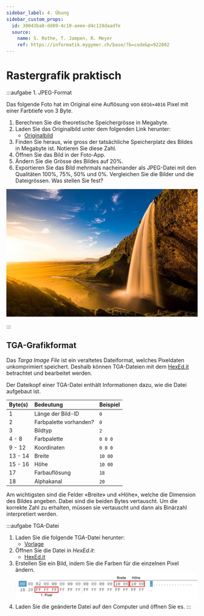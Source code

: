 ```yaml
---
sidebar_label: 4. Übung
sidebar_custom_props:
  id: 30043ba8-dd09-4c10-aeee-d4c119daadfe
  source:
    name: S. Rothe, T. Jampen, R. Meyer
    ref: https://informatik.mygymer.ch/base/?b=code&p=922802
---
```


# Rastergrafik praktisch

:::aufgabe 1. JPEG-Format

Das folgende Foto hat im Original eine Auflösung von `6016×4016` Pixel mit einer Farbtiefe von 3 Byte.

1. Berechnen Sie die theoretische Speichergrösse in Megabyte.
2. Laden Sie das Originalbild unter dem folgenden Link herunter:
   - [Originalbild](assets/iceland.jpg)
3. Finden Sie heraus, wie gross der tatsächliche Speicherplatz des Bildes in Megabyte ist. Notieren Sie diese Zahl.
4. Öffnen Sie das Bild in der Foto-App.
5. Ändern Sie die Grösse des Bildes auf 20%.
6. Exportieren Sie das Bild mehrmals nacheinander als JPEG-Datei mit den Qualitäten 100%, 75%, 50% und 0%. Vergleichen Sie die Bilder und die Dateigrössen. Was stellen Sie fest?

![Island](images/04-uebung/iceland.jpg)

<Answer type="text" webKey="2e1c4773-da2e-42da-b506-f158fa968916" />
:::

## TGA-Grafikformat

Das _Targa Image File_ ist ein veraltetes Dateiformat, welches Pixeldaten unkomprimiert speichert. Deshalb können TGA-Dateien mit dem [HexEd.it](https://hexed.it) betrachtet und bearbeitet werden.

Der Dateikopf einer TGA-Datei enthält Informationen dazu, wie die Datei aufgebaut ist.

<div className="slim-table">

| Byte(s) | Bedeutung              | Beispiel |
| :------ | :--------------------- | :------- |
| 1       | Länge der Bild-ID      | `0`      |
| 2       | Farbpalette vorhanden? | `0`      |
| 3       | Bildtyp                | `2`      |
| 4 - 8   | Farbpalette            | `0 0 0 ` |
| 9 - 12  | Koordinaten            | `0 0 0 ` |
| 13 - 14 | Breite                 | `10 00`  |
| 15 - 16 | Höhe                   | `10 00`  |
| 17      | Farbauflösung          | `18`     |
| 18      | Alphakanal             | `20`     |

</div>

Am wichtigsten sind die Felder «Breite» und «Höhe», welche die Dimension des Bildes angeben. Dabei sind die beiden Bytes vertauscht. Um die korrekte Zahl zu erhalten, müssen sie vertauscht und dann als Binärzahl interpretiert werden.

:::aufgabe TGA-Datei

1. Laden Sie die folgende TGA-Datei herunter:
   - [Vorlage](images/04-uebung/vorlage.tga)
2. Öffnen Sie die Datei in _HexEd.it_:
   - [HexEd.it](https://hexed.it)
3. Erstellen Sie ein Bild, indem Sie die Farben für die einzelnen Pixel ändern.
   ![](images/04-uebung/vorlage-tga-hexedit.svg)
4. Laden Sie die geänderte Datei auf den Computer und öffnen Sie es.
:::


